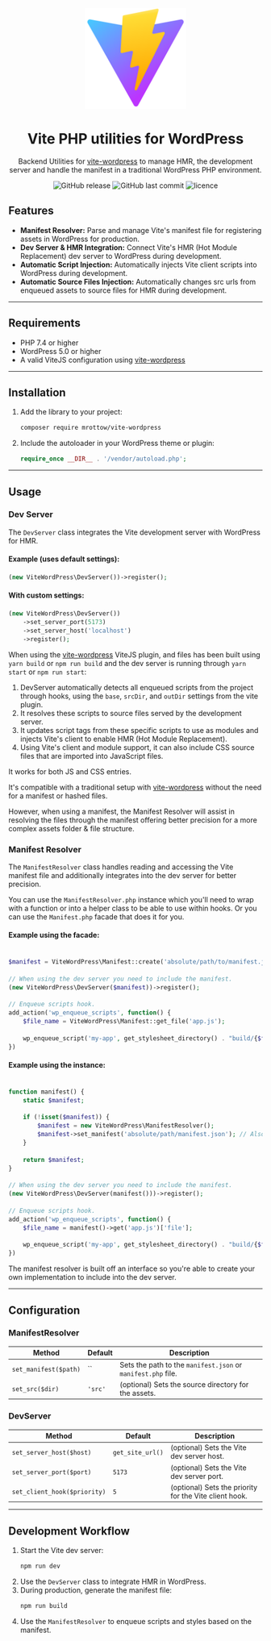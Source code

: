 <div align="center">
  <a href="https://vitejs.dev/">
    <img width="200" height="200" hspace="10" src="https://raw.githubusercontent.com/mrOttoW/vite-wordpress/ef6f4b84aa9da549e9908d8c21513d53dfe020bc/vite-logo.svg" alt="vite logo" />
  </a>
  <h1>Vite PHP utilities for WordPress</h1>
  <p>
Backend Utilities for <a href="https://github.com/mrOttoW/vite-wordpress">vite-wordpress</a> to manage HMR, the development server and handle the manifest in a traditional WordPress PHP environment.
</p>
  <img src="https://img.shields.io/github/v/release/mrOttoW/vite-wordpress-php" alt="GitHub release" />
  <img src="https://img.shields.io/github/last-commit/mrOttoW/vite-wordpress-php" alt="GitHub last commit"/>
  <img src="https://img.shields.io/npm/l/vite-wordpress-php" alt="licence" />
</div>

## Features

- **Manifest Resolver:** Parse and manage Vite's manifest file for registering assets in WordPress for production.
- **Dev Server & HMR Integration:** Connect Vite's HMR (Hot Module Replacement) dev server to WordPress during development.
- **Automatic Script Injection:** Automatically injects Vite client scripts into WordPress during development.
- **Automatic Source Files Injection:** Automatically changes src urls from enqueued assets to source files for HMR during development.

---

## Requirements

- PHP 7.4 or higher
- WordPress 5.0 or higher
- A valid ViteJS configuration using <a href="https://github.com/mrOttoW/vite-wordpress">vite-wordpress</a>

---

## Installation

1. Add the library to your project:
   ```bash
   composer require mrottow/vite-wordpress
   ```
2. Include the autoloader in your WordPress theme or plugin:
   ```php
   require_once __DIR__ . '/vendor/autoload.php';
   ```

---

## Usage

### Dev Server
The `DevServer` class integrates the Vite development server with WordPress for HMR.

#### Example (uses default settings):
```php
(new ViteWordPress\DevServer())->register();
```

#### With custom settings:
```php
(new ViteWordPress\DevServer())
    ->set_server_port(5173)
    ->set_server_host('localhost')
    ->register();
```

When using the <a href="https://github.com/mrOttoW/vite-wordpress">vite-wordpress</a> ViteJS plugin, and files has been built using `yarn build` or `npm run build` and the dev server is running through `yarn start` or `npm run start`:
1. DevServer automatically detects all enqueued scripts from the project through hooks, using the `base`, `srcDir`, and `outDir` settings from the vite plugin.
2. It resolves these scripts to source files served by the development server.
3. It updates script tags from these specific scripts to use as modules and injects Vite's client to enable HMR (Hot Module Replacement).
4. Using Vite's client and module support, it can also include CSS source files that are imported into JavaScript files.

It works for both JS and CSS entries. 

It's compatible with a traditional setup with <a href="https://github.com/mrOttoW/vite-wordpress">vite-wordpress</a> without the need for a manifest or hashed files. 

However, when using a manifest, the Manifest Resolver will assist in resolving the files through the manifest 
offering better precision for a more complex assets folder & file structure.

### Manifest Resolver
The `ManifestResolver` class handles reading and accessing the Vite manifest file and additionally integrates into the dev server for better precision. 

You can use the `ManifestResolver.php` instance which you'll need to wrap with a function or into a helper class to be able to use within hooks. Or you can use the `Manifest.php` facade that does it for you.

#### Example using the facade:
```php

$manifest = ViteWordPress\Manifest::create('absolute/path/to/manifest.json'); // Also works with a PHP manifest file.

// When using the dev server you need to include the manifest.
(new ViteWordPress\DevServer($manifest))->register();

// Enqueue scripts hook.
add_action('wp_enqueue_scripts', function() {
    $file_name = ViteWordPress\Manifest::get_file('app.js');
       
    wp_enqueue_script('my-app', get_stylesheet_directory() . "build/{$file_name}");
})
```

#### Example using the instance:
```php

function manifest() {
    static $manifest;
    
    if (!isset($manifest)) {
        $manifest = new ViteWordPress\ManifestResolver();
        $manifest->set_manifest('absolute/path/manifest.json'); // Also works with a PHP manifest file.
    }
    
    return $manifest;
}

// When using the dev server you need to include the manifest.
(new ViteWordPress\DevServer(manifest()))->register();

// Enqueue scripts hook.
add_action('wp_enqueue_scripts', function() {
    $file_name = manifest()->get('app.js')['file'];
    
    wp_enqueue_script('my-app', get_stylesheet_directory() . "build/{$file_name}");
})
```

The manifest resolver is built off an interface so you're able to create your own implementation to include into the dev server.

---

## Configuration

### ManifestResolver
| Method                | Default | Description                                                  |
|-----------------------|---------|--------------------------------------------------------------|
| `set_manifest($path)` | ``      | Sets the path to the `manifest.json` or `manifest.php` file. |
| `set_src($dir)`       | `'src'` | (optional) Sets the source directory for the assets.         |

### DevServer
| Method                      | Default        | Description                                            |
|-----------------------------|----------------|--------------------------------------------------------|
| `set_server_host($host)`    | `get_site_url()` | (optional) Sets the Vite dev server host.              |
| `set_server_port($port)`    | `5173`         | (optional) Sets the Vite dev server port.              |
| `set_client_hook($priority)`| `5`            | (optional) Sets the priority for the Vite client hook. |

---

## Development Workflow

1. Start the Vite dev server:
   ```bash
   npm run dev
   ```
2. Use the `DevServer` class to integrate HMR in WordPress.
3. During production, generate the manifest file:
   ```bash
   npm run build
   ```
4. Use the `ManifestResolver` to enqueue scripts and styles based on the manifest.
